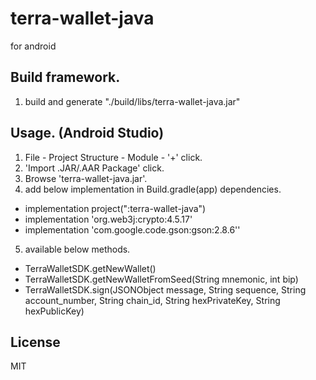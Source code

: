 # terra-wallet-java
for android

## Build framework.
1. build and generate "./build/libs/terra-wallet-java.jar"

## Usage. (Android Studio)
1. File - Project Structure - Module - '+' click.
2. 'Import .JAR/.AAR Package' click.
3. Browse 'terra-wallet-java.jar'.
4. add below implementation in Build.gradle(app) dependencies. 
- implementation project(":terra-wallet-java")
- implementation 'org.web3j:crypto:4.5.17'
- implementation 'com.google.code.gson:gson:2.8.6''
5. available below methods.
- TerraWalletSDK.getNewWallet()
- TerraWalletSDK.getNewWalletFromSeed(String mnemonic, int bip)
- TerraWalletSDK.sign(JSONObject message, String sequence, String account_number, String chain_id, String hexPrivateKey, String hexPublicKey)

## License
MIT